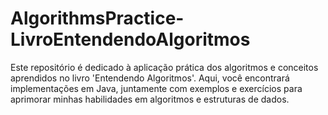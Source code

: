 # AlgorithmsPractice-LivroEntendendoAlgoritmos
Este repositório é dedicado à aplicação prática dos algoritmos e conceitos aprendidos no livro 'Entendendo Algoritmos'. Aqui, você encontrará implementações em Java, juntamente com exemplos e exercícios para aprimorar minhas habilidades em algoritmos e estruturas de dados.
